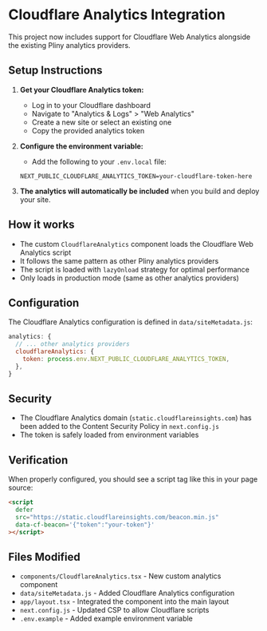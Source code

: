 # Cloudflare Analytics Integration

This project now includes support for Cloudflare Web Analytics alongside the existing Pliny analytics providers.

## Setup Instructions

1. **Get your Cloudflare Analytics token:**
   - Log in to your Cloudflare dashboard
   - Navigate to "Analytics & Logs" > "Web Analytics"
   - Create a new site or select an existing one
   - Copy the provided analytics token

2. **Configure the environment variable:**
   - Add the following to your `.env.local` file:

   ```
   NEXT_PUBLIC_CLOUDFLARE_ANALYTICS_TOKEN=your-cloudflare-token-here
   ```

3. **The analytics will automatically be included** when you build and deploy your site.

## How it works

- The custom `CloudflareAnalytics` component loads the Cloudflare Web Analytics script
- It follows the same pattern as other Pliny analytics providers
- The script is loaded with `lazyOnload` strategy for optimal performance
- Only loads in production mode (same as other analytics providers)

## Configuration

The Cloudflare Analytics configuration is defined in `data/siteMetadata.js`:

```javascript
analytics: {
  // ... other analytics providers
  cloudflareAnalytics: {
    token: process.env.NEXT_PUBLIC_CLOUDFLARE_ANALYTICS_TOKEN,
  },
}
```

## Security

- The Cloudflare Analytics domain (`static.cloudflareinsights.com`) has been added to the Content Security Policy in `next.config.js`
- The token is safely loaded from environment variables

## Verification

When properly configured, you should see a script tag like this in your page source:

```html
<script
  defer
  src="https://static.cloudflareinsights.com/beacon.min.js"
  data-cf-beacon='{"token":"your-token"}'
></script>
```

## Files Modified

- `components/CloudflareAnalytics.tsx` - New custom analytics component
- `data/siteMetadata.js` - Added Cloudflare Analytics configuration
- `app/layout.tsx` - Integrated the component into the main layout
- `next.config.js` - Updated CSP to allow Cloudflare scripts
- `.env.example` - Added example environment variable
